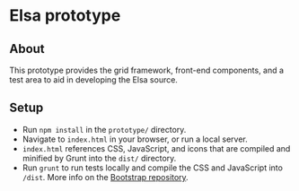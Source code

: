 # Elsa prototype

## About

This prototype provides the grid framework, front-end components, and a test area to aid in developing the Elsa source.

## Setup

- Run `npm install` in the `prototype/` directory.
- Navigate to `index.html` in your browser, or run a local server.
- `index.html` references CSS, JavaScript, and icons that are compiled and minified by Grunt into the `dist/` directory.
- Run `grunt` to run tests locally and compile the CSS and JavaScript into `/dist`. More info on the [Bootstrap repository](https://github.com/twbs/bootstrap#compiling-css-and-javascript).